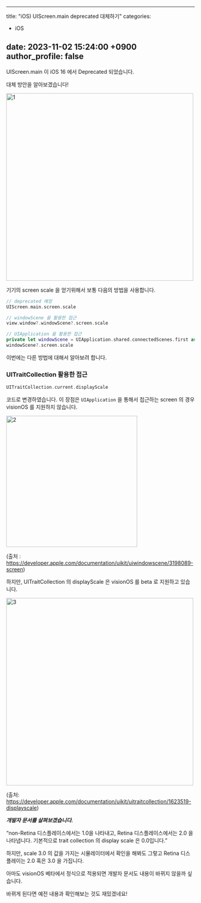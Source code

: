  ---
title:  "iOS) UIScreen.main deprecated 대체하기"
categories:
- iOS

date:   2023-11-02  15:24:00 +0900
author_profile: false
---
UIScreen.main 이 iOS 16 에서 Deprecated 되었습니다.

대체 방안을 알아보겠습니다!

<img width="500" alt="1" src="https://github.com/TeamNADA/NADA-iOS-ForRelease/assets/69136340/5cddb1f3-31e8-4dd7-a188-7d98749154bd">

기기의 screen scale 을 얻기위해서 보통 다음의 방법을 사용합니다.

```swift
// deprecated 예정
UIScreen.main.screen.scale

// windowScene 을 활용한 접근
view.window?.windowScene?.screen.scale

// UIApplication 을 활용한 접근
private let windowScene = UIApplication.shared.connectedScenes.first as? UIWindowScene
windowScene?.screen.scale
```

이번에는 다른 방법에 대해서 알아보려 합니다.

### UITraitCollection 활용한 접근

```swift
UITraitCollection.current.displayScale
```

코드로 변경하였습니다. 이 장점은 `UIApplication` 을 통해서 접근하는 screen 의 경우 visionOS 를 지원하지 않습니다.

<img width="350" alt="2" src="https://github.com/TeamNADA/NADA-iOS-ForRelease/assets/69136340/f65b99cd-555e-4652-8898-f67a2dd21329">

(출처 : https://developer.apple.com/documentation/uikit/uiwindowscene/3198089-screen)

하지만, UITraitCollection 의 displayScale 은 visionOS 를 beta 로 지원하고 있습니다.

<img width="500" alt="3" src="https://github.com/TeamNADA/NADA-iOS-ForRelease/assets/69136340/33218122-eb96-4c20-bc4d-ccd435e239f8">

(출처: https://developer.apple.com/documentation/uikit/uitraitcollection/1623519-displayscale)

***개발자 문서를 살펴보겠습니다.***

“non-Retina 디스플레이스에서는 1.0을 나타내고, Retina 디스플레이스에서는 2.0 을 나타냅니다. 기본적으로 trait collection 의 display scale 은 0.0입니다.”

하지만, scale 3.0 의 값을 가지는 시뮬레이터에서 확인을 해봐도 그렇고 Retina 디스플레이는 2.0 혹은 3.0 을 가집니다.

아마도 visionOS 베타에서 정식으로 적용되면 개발자 문서도 내용이 바뀌지 않을까 싶습니다.

바뀌게 된다면 예전 내용과 확인해보는 것도 재밌겠네요!
